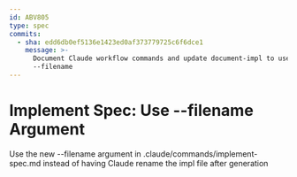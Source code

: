 ```yaml
---
id: ABV805
type: spec
commits:
  - sha: edd6db0ef5136e1423ed0af373779725c6f6dce1
    message: >-
      Document Claude workflow commands and update document-impl to use
      --filename
---
```


# Implement Spec: Use --filename Argument

Use the new --filename argument in .claude/commands/implement-spec.md instead of having Claude rename the impl file after generation
